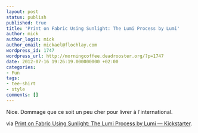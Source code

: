 ```yaml
---
layout: post
status: publish
published: true
title: 'Print on Fabric Using Sunlight: The Lumi Process by Lumi'
author: mick
author_login: mick
author_email: mickael@flochlay.com
wordpress_id: 1747
wordpress_url: http://morningcoffee.deadrooster.org/?p=1747
date: 2012-07-16 19:26:19.000000000 +02:00
categories:
- Fun
tags:
- tee-shirt
- style
comments: []
---
```

Nice. Dommage que ce soit un peu cher pour livrer à l'international.

via <a href="http://www.kickstarter.com/projects/lumi/print-on-fabric-using-sunlight-the-lumi-process?ref=NewsJul1212&amp;utm_campaign=Jul12&amp;utm_medium=email&amp;utm_source=newsletter">Print on Fabric Using Sunlight: The Lumi Process by Lumi — Kickstarter</a>.
